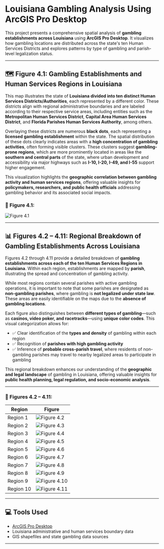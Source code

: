 # Louisiana Gambling Analysis Using ArcGIS Pro Desktop

This project presents a comprehensive spatial analysis of **gambling establishments across Louisiana** using **ArcGIS Pro Desktop**. It visualizes how gambling locations are distributed across the state's ten Human Services Districts and explores patterns by type of gambling and parish-level legalization status.

---

## 🗺️ Figure 4.1: Gambling Establishments and Human Services Regions in Louisiana

This map illustrates the state of **Louisiana divided into ten distinct Human Services Districts/Authorities**, each represented by a different color. These districts align with regional administrative boundaries and are labeled according to their respective service areas, including entities such as the **Metropolitan Human Services District**, **Capital Area Human Services District**, and **Florida Parishes Human Services Authority**, among others.

Overlaying these districts are numerous **black dots**, each representing a **licensed gambling establishment** within the state. The spatial distribution of these dots clearly indicates areas with a **high concentration of gambling activities**, often forming visible clusters. These clusters suggest **gambling-prone regions**, which are more prominently located in areas like the **southern and central parts** of the state, where urban development and accessibility via major highways such as **I-10, I-20, I-49, and I-55** support higher engagement.

This visualization highlights the **geographic correlation between gambling activity and human services regions**, offering valuable insights for **policymakers, researchers, and public health officials** addressing gambling behavior and its associated social impacts.

### 📌 Figure 4.1:
![Figure 4.1](G:\All_maps\ArcGis\all_fig_PNG_corrected\fig_4.1.png)

---

## 📊 Figures 4.2 – 4.11: Regional Breakdown of Gambling Establishments Across Louisiana

Figures 4.2 through 4.11 provide a detailed breakdown of **gambling establishments across each of the ten Human Services Regions in Louisiana**. Within each region, establishments are mapped by **parish**, illustrating the spread and concentration of gambling activity.

While most regions contain several parishes with active gambling operations, it is important to note that some parishes are designated as **non-gambling parishes**, where gambling is **not legalized under state law**. These areas are easily identifiable on the maps due to the **absence of gambling locations**.

Each figure also distinguishes between **different types of gambling**—such as **casinos, video poker, and racetracks**—using **unique color codes**. This visual categorization allows for:

- ✅ Clear identification of the **types and density** of gambling within each region  
- ✅ Recognition of **parishes with high gambling activity**  
- ✅ Inference of **probable cross-parish travel**, where residents of non-gambling parishes may travel to nearby legalized areas to participate in gambling  

This regional breakdown enhances our understanding of the **geographic and legal landscape** of gambling in Louisiana, offering valuable insights for **public health planning, legal regulation, and socio-economic analysis**.

---

### 📌 Figures 4.2 – 4.11:
| Region | Figure |
|--------|--------|
| Region 1 | ![Figure 4.2](images/fig_4.2.png) |
| Region 2 | ![Figure 4.3](images/fig_4.3.png) |
| Region 3 | ![Figure 4.4](images/fig_4.4.png) |
| Region 4 | ![Figure 4.5](images/fig_4.5.png) |
| Region 5 | ![Figure 4.6](images/fig_4.6.png) |
| Region 6 | ![Figure 4.7](images/fig_4.7.png) |
| Region 7 | ![Figure 4.8](images/fig_4.8.png) |
| Region 8 | ![Figure 4.9](images/fig_4.9.png) |
| Region 9 | ![Figure 4.10](images/fig_4.10.png) |
| Region 10 | ![Figure 4.11](images/fig_4.11.png) |

---

## 💻 Tools Used

- [ArcGIS Pro Desktop](https://www.esri.com/en-us/arcgis/products/arcgis-pro/overview)
- Louisiana administrative and human services boundary data
- GIS shapefiles and state gambling data sources

---



